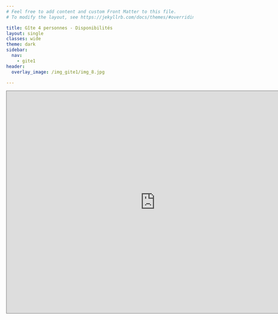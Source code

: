```yaml
---
# Feel free to add content and custom Front Matter to this file.
# To modify the layout, see https://jekyllrb.com/docs/themes/#overriding-theme-defaults

title: Gîte 4 personnes - Disponibilités
layout: single
classes: wide
theme: dark
sidebar:
  nav:
    - gite1
header:
  overlay_image: /img_gite1/img_8.jpg

---
```



<iframe src="https://calendar.google.com/calendar/embed?height=600&wkst=1&ctz=Europe%2FOslo&showPrint=0&src=dG9tY29tYnJpYXRAbGl2ZS5mcg&src=ZnIubm9yd2VnaWFuLm9mZmljaWFsI2hvbGlkYXlAZ3JvdXAudi5jYWxlbmRhci5nb29nbGUuY29t&color=%23039BE5&color=%230B8043" style="border:solid 1px #777" width="800" height="600" frameborder="0" scrolling="no"></iframe>
